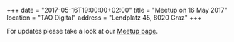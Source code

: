 +++
date = "2017-05-16T19:00:00+02:00"
title = "Meetup on 16 May 2017"
location = "TAO Digital"
address = "Lendplatz 45, 8020 Graz"
+++

For updates please take a look at our
[Meetup page](https://www.meetup.com/Graz-Open-Source-Meetup/events/239446618/).
